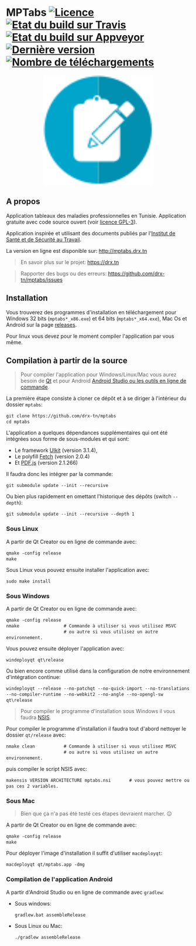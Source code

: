 # MPTabs [![Licence](https://img.shields.io/github/license/drx-tn/mptabs.svg)](LICENSE) [![Etat du build sur Travis](https://travis-ci.org/drx-tn/mptabs.svg?branch=master)](https://travis-ci.org/drx-tn/mptabs) [![Etat du build sur Appveyor](https://ci.appveyor.com/api/projects/status/usg9qx1bejcilxce/branch/master?svg=true)](https://ci.appveyor.com/project/drxtun61291/mptabs/branch/master) [![Dernière version](https://img.shields.io/github/release/drx-tn/mptabs.svg)](https://github.com/drx-tn/mptabs/releases/latest) [![Nombre de téléchargements](https://img.shields.io/github/downloads/drx-tn/mptabs/total.svg)](https://github.com/drx-tn/mptabs/releases)

<p align="center"><img src="mptabs.svg" width="300"/></p>

## A propos
Application tableaux des maladies professionnelles en Tunisie. Application gratuite avec code source ouvert (voir [licence GPL-3](LICENSE)).

Application inspirée et utilisant des documents publiés par l'[Institut de Santé et de Sécurité au Travail](http://www.isst.nat.tn).

La version en ligne est disponible sur: http://mptabs.drx.tn

> En savoir plus sur le projet: https://drx.tn

> Rapporter des bugs ou des erreurs: https://github.com/drx-tn/mptabs/issues

## Installation
Vous trouverez des programmes d'installation en téléchargement pour Windows 32 bits (`mptabs*_x86.exe`) et 64 bits (`mptabs*_x64.exe`), Mac Os et Android sur la page [releases](https://github.com/drx-tn/mptabs/releases).

Pour linux vous devez pour le moment compiler l'application par vous même.

## Compilation à partir de la source
> Pour compiler l'application pour Windows/Linux/Mac vous aurez besoin de [Qt](https://www.qt.io/download-qt-installer) et pour Android [Android Studio ou les outils en ligne de commande](https://developer.android.com/studio/#downloads).

La première étape consiste à cloner ce dépôt et à se diriger à l'intérieur du dossier `mptabs`:

    git clone https://github.com/drx-tn/mptabs
    cd mptabs

L'application a quelques dépendances supplémentaires qui ont été intégrées sous forme de sous-modules et qui sont:
* Le framework [UIkit](https://getuikit.com/) (version 3.1.4),
* Le polyfill [Fetch](https://github.github.io/fetch/) (version 2.0.4)
* Et [PDF.js](https://mozilla.github.io/pdf.js/) (version 2.1.266)

Il faudra donc les intégrer par la commande:

    git submodule update --init --recursive

Ou bien plus rapidement en omettant l'historique des dépôts (switch `--depth`):

    git submodule update --init --recursive --depth 1

### Sous Linux

A partir de Qt Creator ou en ligne de commande avec:

    qmake -config release
    make

Sous Linux vous pouvez ensuite installer l'application avec:

    sudo make install

### Sous Windows

A partir de Qt Creator ou en ligne de commande avec:

    qmake -config release
    nmake                 # Commande à utiliser si vous utilisez MSVC
                          # ou autre si vous utilisez un autre environnement.

Vous pouvez ensuite déployer l'application avec:

    windeployqt qt\release

Ou bien encore comme utilisé dans la configuration de notre environnement d'intégration continue:

    windeployqt --release --no-patchqt --no-quick-import --no-translations --no-compiler-runtime --no-webkit2 --no-angle --no-opengl-sw qt\release

> Pour compiler le programme d'installation sous Windows il vous faudra [NSIS](http://nsis.sourceforge.net).

Pour compiler le programme d'installation il faudra tout d'abord nettoyer le dossier `qt/release` avec:

    nmake clean           # Commande à utiliser si vous utilisez MSVC
                          # ou autre si vous utilisez un autre environnement.

puis compiler le script NSIS avec:

    makensis VERSION ARCHITECTURE mptabs.nsi       # vous pouvez mettre ou pas ces 2 variables.

### Sous Mac

> Bien que ça n'a pas été testé ces étapes devraient marcher. :wink:

A partir de Qt Creator ou en ligne de commande avec:

    qmake -config release
    make

Pour déployer l'image d'installation il suffit d'utiliser `macdeployqt`:

    macdeployqt qt/mptabs.app -dmg

### Compilation de l'application Android

A partir d'Android Studio ou en ligne de commande avec `gradlew`:

* Sous windows:

      gradlew.bat assembleRelease

* Sous Linux ou Mac:

      ./gradlew assembleRelease